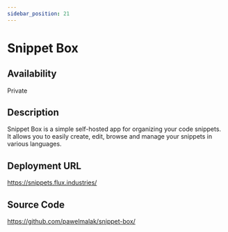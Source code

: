 ```yaml
---
sidebar_position: 21
---
```


# Snippet Box

## Availability
Private

## Description
Snippet Box is a simple self-hosted app for organizing your code snippets. It allows you to easily create, edit, browse and manage your snippets in various languages.

## Deployment URL
https://snippets.flux.industries/

## Source Code
https://github.com/pawelmalak/snippet-box/